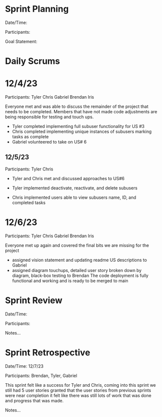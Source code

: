# Sprint Planning

Date/Time: 

Participants: 

Goal Statement:  

# Daily Scrums

# 12/4/23

Participants: Tyler Chris Gabriel Brendan Iris

Everyone met and was able to discuss the remainder of the project that needs to be completed. Members that have not made code adjustments are being responsible for testing and touch ups.
- Tyler completed implementing full subuser functionality for US #3
- Chris completed implementing unique instances of subusers marking tasks as complete
- Gabriel volunteered to take on US# 6

## 12/5/23

Participants: Tyler Chris

- Tyler and Chris met and discussed approaches to US#6

- Tyler implemented deactivate, reactivate, and delete subusers 
- Chris implemented users able to view subusers name, ID, and completed tasks

# 12/6/23

Participants: Tyler Chris Gabriel Brendan Iris

Everyone met up again and covered the final bits we are missing for the project
- assigned vision statement and updating readme US descriptions to Gabriel
- assigned diagram touchups, detailed user story broken down by diagram, black-box testing to Brendan
The code deployment is fully functional and working and is ready to be merged to main
# Sprint Review

Date/Time: 

Participants: 

Notes...

# Sprint Retrospective

Date/Time: 12/7/23

Participants: Brendan, Tyler, Gabriel

This sprint felt like a success for Tyler and Chris, coming into this sprint we still had 5 user stories granted that the user stories from previous sprints were near completion it felt like there was still lots of work that was done and progress that was made. 

Notes...